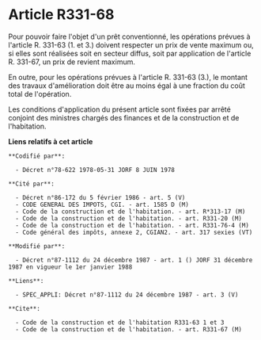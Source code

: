# Article R331-68

Pour pouvoir faire l'objet d'un prêt conventionné, les opérations prévues à l'article R. 331-63 (1. et 3.) doivent respecter
un prix de vente maximum ou, si elles sont réalisées soit en secteur diffus, soit par application de l'article R. 331-67, un
prix de revient maximum.

En outre, pour les opérations prévues à l'article R. 331-63 (3.), le montant des travaux d'amélioration doit être au moins
égal à une fraction du coût total de l'opération.

Les conditions d'application du présent article sont fixées par arrêté conjoint des ministres chargés des finances et de la
construction et de l'habitation.

**Liens relatifs à cet article**

	**Codifié par**:

	  - Décret n°78-622 1978-05-31 JORF 8 JUIN 1978

	**Cité par**:

	  - Décret n°86-172 du 5 février 1986 - art. 5 (V)
	  - CODE GENERAL DES IMPOTS, CGI. - art. 1585 D (M)
	  - Code de la construction et de l'habitation. - art. R*313-17 (M)
	  - Code de la construction et de l'habitation. - art. R331-20 (M)
	  - Code de la construction et de l'habitation. - art. R331-76-4 (M)
	  - Code général des impôts, annexe 2, CGIAN2. - art. 317 sexies (VT)

	**Modifié par**:

	  - Décret n°87-1112 du 24 décembre 1987 - art. 1 () JORF 31 décembre 1987 en vigueur le 1er janvier 1988

	**Liens**:

	  - SPEC_APPLI: Décret n°87-1112 du 24 décembre 1987 - art. 3 (V)

	**Cite**:

	  - Code de la construction et de l'habitation R331-63 1 et 3
	  - Code de la construction et de l'habitation. - art. R331-67 (M)
